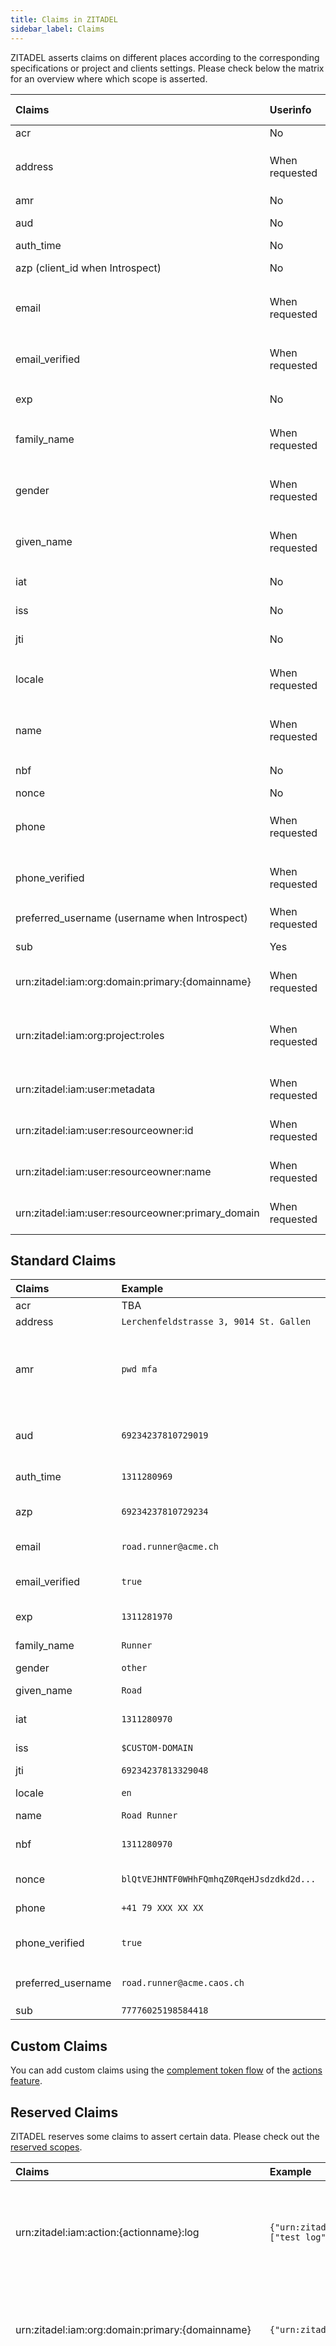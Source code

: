 ```yaml
---
title: Claims in ZITADEL
sidebar_label: Claims
---
```


ZITADEL asserts claims on different places according to the corresponding specifications or project and clients settings.
Please check below the matrix for an overview where which scope is asserted.

| Claims                                            | Userinfo       | Introspection  | ID Token                                    | Access Token                         |
|:--------------------------------------------------|:---------------|----------------|---------------------------------------------|--------------------------------------|
| acr                                               | No             | No             | Yes                                         | No                                   |
| address                                           | When requested | When requested | When requested and response_type `id_token` | No                                   |
| amr                                               | No             | No             | Yes                                         | No                                   |
| aud                                               | No             | Yes            | Yes                                         | When JWT                             |
| auth_time                                         | No             | No             | Yes                                         | No                                   |
| azp (client_id when Introspect)                   | No             | Yes            | Yes                                         | When JWT                             |
| email                                             | When requested | When requested | When requested and response_type `id_token` | No                                   |
| email_verified                                    | When requested | When requested | When requested and response_type `id_token` | No                                   |
| exp                                               | No             | Yes            | Yes                                         | When JWT                             |
| family_name                                       | When requested | When requested | When requested and response_type `id_token` | No                                   |
| gender                                            | When requested | When requested | When requested and response_type `id_token` | No                                   |
| given_name                                        | When requested | When requested | When requested and response_type `id_token` | No                                   |
| iat                                               | No             | Yes            | Yes                                         | When JWT                             |
| iss                                               | No             | Yes            | Yes                                         | When JWT                             |
| jti                                               | No             | Yes            | No                                          | When JWT                             |
| locale                                            | When requested | When requested | When requested and response_type `id_token` | No                                   |
| name                                              | When requested | When requested | When requested and response_type `id_token` | No                                   |
| nbf                                               | No             | Yes            | Yes                                         | When JWT                             |
| nonce                                             | No             | No             | Yes                                         | No                                   |
| phone                                             | When requested | When requested | When requested and response_type `id_token` | No                                   |
| phone_verified                                    | When requested | When requested | When requested and response_type `id_token` | No                                   |
| preferred_username (username when Introspect)     | When requested | When requested | Yes                                         | No                                   |
| sub                                               | Yes            | Yes            | Yes                                         | When JWT                             |
| urn:zitadel:iam:org:domain:primary:{domainname}   | When requested | When requested | When requested                              | When JWT and requested               |
| urn:zitadel:iam:org:project:roles                 | When requested | When requested | When requested or configured                | When JWT and requested or configured |
| urn:zitadel:iam:user:metadata                     | When requested | When requested | When requested                              | When JWT and requested               |
| urn:zitadel:iam:user:resourceowner:id             | When requested | When requested | When requested                              | When JWT and requested               |
| urn:zitadel:iam:user:resourceowner:name           | When requested | When requested | When requested                              | When JWT and requested               |
| urn:zitadel:iam:user:resourceowner:primary_domain | When requested | When requested | When requested                              | When JWT and requested               |

## Standard Claims

| Claims             | Example                                  | Description                                                                                                                                            |
|:-------------------|:-----------------------------------------|--------------------------------------------------------------------------------------------------------------------------------------------------------|
| acr                | TBA                                      | TBA                                                                                                                                                    |
| address            | `Lerchenfeldstrasse 3, 9014 St. Gallen`  | TBA                                                                                                                                                    |
| amr                | `pwd mfa`                                | Authentication Method References as defined in [RFC8176](https://tools.ietf.org/html/rfc8176) <br/> `password` value is deprecated, please check `pwd` |
| aud                | `69234237810729019`                      | The audience of the token, by default all client id's and the project id are included                                                                  |
| auth_time          | `1311280969`                             | Unix time of the authentication                                                                                                                        |
| azp                | `69234237810729234`                      | Client id of the client who requested the token                                                                                                        |
| email              | `road.runner@acme.ch`                    | Email Address of the subject                                                                                                                           |
| email_verified     | `true`                                   | Boolean if the email was verified by ZITADEL                                                                                                           |
| exp                | `1311281970`                             | Time the token expires (as unix time)                                                                                                                  |
| family_name        | `Runner`                                 | The subjects family name                                                                                                                               |
| gender             | `other`                                  | Gender of the subject                                                                                                                                  |
| given_name         | `Road`                                   | Given name of the subject                                                                                                                              |
| iat                | `1311280970`                             | Time of the token was issued at (as unix time)                                                                                                         |
| iss                | `$CUSTOM-DOMAIN`                                      | Issuing domain of a token                                                                                                                              |
| jti                | `69234237813329048`                      | Unique id of the token                                                                                                                                 |
| locale             | `en`                                     | Language from the subject                                                                                                                              |
| name               | `Road Runner`                            | The subjects full name                                                                                                                                 |
| nbf                | `1311280970`                             | Time the token must not be used before (as unix time)                                                                                                  |
| nonce              | `blQtVEJHNTF0WHhFQmhqZ0RqeHJsdzdkd2d...` | The nonce provided by the client                                                                                                                       |
| phone              | `+41 79 XXX XX XX`                       | Phone number provided by the user                                                                                                                      |
| phone_verified     | `true`                                   | Boolean if the phone was verified by ZITADEL                                                                                                           |
| preferred_username | `road.runner@acme.caos.ch`               | ZITADEL's login name of the user. Consist of `username@primarydomain`                                                                                  |
| sub                | `77776025198584418`                      | Subject ID of the user                                                                                                                                 |

## Custom Claims

You can add custom claims using the [complement token flow](/docs/apis/actions/complement-token) of the [actions feature](/docs/apis/actions/introduction).

## Reserved Claims

ZITADEL reserves some claims to assert certain data. Please check out the [reserved scopes](scopes#reserved-scopes).

| Claims                                            | Example                                                                                                  | Description                                                                                                                                                                                                                              |
|:--------------------------------------------------|:---------------------------------------------------------------------------------------------------------|------------------------------------------------------------------------------------------------------------------------------------------------------------------------------------------------------------------------------------------|
| urn:zitadel:iam:action:{actionname}:log           | `{"urn:zitadel:iam:action:appendCustomClaims:log": ["test log", "another test log"]}`                    | This claim is set during Actions as a log, e.g. if two custom claims with the same keys are set.                                                                                                                                         |
| urn:zitadel:iam:org:domain:primary:{domainname}   | `{"urn:zitadel:iam:org:domain:primary": "acme.ch"}`                                                      | This claim represents the primary domain of the organization the user belongs to.                                                                                                                                                        |
| urn:zitadel:iam:org:project:roles                 | `{"urn:zitadel:iam:org:project:roles": [ {"user": {"id1": "acme.zitade.ch", "id2": "caos.ch"} } ] }`     | When roles are asserted, ZITADEL does this by providing the `id` and `primaryDomain` below the role. This gives you the option to check in which organization a user has the role on the current project (where your client belongs to). |
| urn:zitadel:iam:org:project:{projectid}:roles     | `{"urn:zitadel:iam:org:project:id3:roles": [ {"user": {"id1": "acme.zitade.ch", "id2": "caos.ch"} } ] }` | When roles are asserted, ZITADEL does this by providing the `id` and `primaryDomain` below the role. This gives you the option to check in which organization a user has the role on a specific project.                                 |
| urn:zitadel:iam:roles:{rolename}                  | TBA                                                                                                      | TBA                                                                                                                                                                                                                                      |
| urn:zitadel:iam:user:metadata                     | `{"urn:zitadel:iam:user:metadata": [ {"key": "VmFsdWU=" } ] }`                                           | The metadata claim will include all metadata of a user. The values are base64 encoded.                                                                                                                                                   |
| urn:zitadel:iam:user:resourceowner:id             | `{"urn:zitadel:iam:user:resourceowner:id": "orgid"}`                                                     | This claim represents the id of the resource owner organisation of the user.                                                                                                                                                             |
| urn:zitadel:iam:user:resourceowner:name           | `{"urn:zitadel:iam:user:resourceowner:name": "ACME"}`                                                    | This claim represents the name of the resource owner organisation of the user.                                                                                                                                                           |
| urn:zitadel:iam:user:resourceowner:primary_domain | `{"urn:zitadel:iam:user:resourceowner:primary_domain": "acme.ch"}`                                       | This claim represents the primary domain of the resource owner organisation of the user.                                                                                                                                                 |
